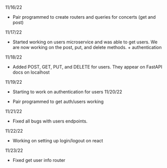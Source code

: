 11/16/22

- Pair programmed to create routers and queries for concerts (get and post)

11/17/22

- Started working on users microservice and was able to get users. We are now working on the post, put, and delete methods. + authentication


11/18/22

- Added POST, GET, PUT, and DELETE for users. They appear on FastAPI docs on localhost

11/19/22

- Starting to work on authentication for users
11/20/22

- Pair programmed to get auth/users working

11/21/22

- Fixed all bugs with users endpoints.

11/22/22

- Working on setting up login/logout on react

11/23/22

- Fixed get user info router 

